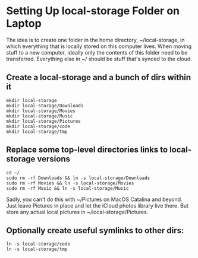 # Setting Up local-storage Folder on Laptop
The idea is to create one folder in the home directory, ~/local-storage, in which everything that is locally stored on this computer lives. When moving stuff to a new computer, ideally only the contents of this folder need to be transferred. Everything else in ~/ should be stuff that's synced to the cloud.

## Create a local-storage and a bunch of dirs within it
```
mkdir local-storage
mkdir local-storage/Downloads
mkdir local-storage/Movies
mkdir local-storage/Music
mkdir local-storage/Pictures
mkdir local-storage/code
mkdir local-storage/tmp
```

## Replace some top-level directories links to local-storage versions

```
cd ~/
sudo rm -rf Downloads && ln -s local-storage/Downloads
sudo rm -rf Movies && ln -s local-storage/Movies
sudo rm -rf Music && ln -s local-storage/Music
```
Sadly, you can't do this with ~/Pictures on MacOS Catalina and beyond. Just leave Pictures in place and let the iCloud photos library live there. But store any actual local pictures in ~/local-storage/Pictures.

## Optionally create useful symlinks to other dirs:
```
ln -s local-storage/code
ln -s local-storage/tmp
```



